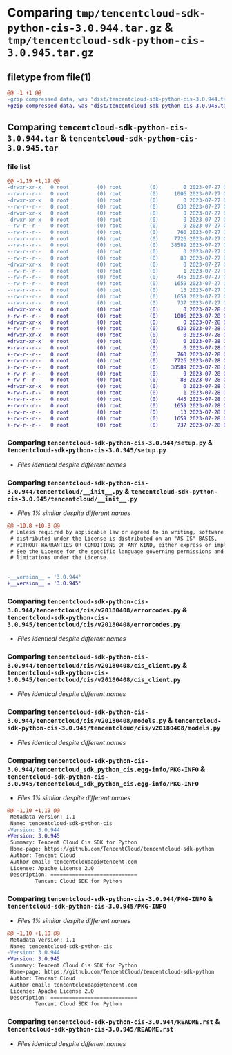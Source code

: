 # Comparing `tmp/tencentcloud-sdk-python-cis-3.0.944.tar.gz` & `tmp/tencentcloud-sdk-python-cis-3.0.945.tar.gz`

## filetype from file(1)

```diff
@@ -1 +1 @@
-gzip compressed data, was "dist/tencentcloud-sdk-python-cis-3.0.944.tar", last modified: Thu Jul 27 02:11:56 2023, max compression
+gzip compressed data, was "dist/tencentcloud-sdk-python-cis-3.0.945.tar", last modified: Fri Jul 28 00:24:19 2023, max compression
```

## Comparing `tencentcloud-sdk-python-cis-3.0.944.tar` & `tencentcloud-sdk-python-cis-3.0.945.tar`

### file list

```diff
@@ -1,19 +1,19 @@
-drwxr-xr-x   0 root         (0) root         (0)        0 2023-07-27 02:11:56.000000 tencentcloud-sdk-python-cis-3.0.944/
--rw-r--r--   0 root         (0) root         (0)     1006 2023-07-27 02:11:56.000000 tencentcloud-sdk-python-cis-3.0.944/setup.py
-drwxr-xr-x   0 root         (0) root         (0)        0 2023-07-27 02:11:56.000000 tencentcloud-sdk-python-cis-3.0.944/tencentcloud/
--rw-r--r--   0 root         (0) root         (0)      630 2023-07-27 02:11:56.000000 tencentcloud-sdk-python-cis-3.0.944/tencentcloud/__init__.py
-drwxr-xr-x   0 root         (0) root         (0)        0 2023-07-27 02:11:56.000000 tencentcloud-sdk-python-cis-3.0.944/tencentcloud/cis/
-drwxr-xr-x   0 root         (0) root         (0)        0 2023-07-27 02:11:56.000000 tencentcloud-sdk-python-cis-3.0.944/tencentcloud/cis/v20180408/
--rw-r--r--   0 root         (0) root         (0)        0 2023-07-27 02:11:56.000000 tencentcloud-sdk-python-cis-3.0.944/tencentcloud/cis/v20180408/__init__.py
--rw-r--r--   0 root         (0) root         (0)      760 2023-07-27 02:11:56.000000 tencentcloud-sdk-python-cis-3.0.944/tencentcloud/cis/v20180408/errorcodes.py
--rw-r--r--   0 root         (0) root         (0)     7726 2023-07-27 02:11:56.000000 tencentcloud-sdk-python-cis-3.0.944/tencentcloud/cis/v20180408/cis_client.py
--rw-r--r--   0 root         (0) root         (0)    38589 2023-07-27 02:11:56.000000 tencentcloud-sdk-python-cis-3.0.944/tencentcloud/cis/v20180408/models.py
--rw-r--r--   0 root         (0) root         (0)        0 2023-07-27 02:11:56.000000 tencentcloud-sdk-python-cis-3.0.944/tencentcloud/cis/__init__.py
--rw-r--r--   0 root         (0) root         (0)       88 2023-07-27 02:11:56.000000 tencentcloud-sdk-python-cis-3.0.944/setup.cfg
-drwxr-xr-x   0 root         (0) root         (0)        0 2023-07-27 02:11:56.000000 tencentcloud-sdk-python-cis-3.0.944/tencentcloud_sdk_python_cis.egg-info/
--rw-r--r--   0 root         (0) root         (0)        1 2023-07-27 02:11:56.000000 tencentcloud-sdk-python-cis-3.0.944/tencentcloud_sdk_python_cis.egg-info/dependency_links.txt
--rw-r--r--   0 root         (0) root         (0)      445 2023-07-27 02:11:56.000000 tencentcloud-sdk-python-cis-3.0.944/tencentcloud_sdk_python_cis.egg-info/SOURCES.txt
--rw-r--r--   0 root         (0) root         (0)     1659 2023-07-27 02:11:56.000000 tencentcloud-sdk-python-cis-3.0.944/tencentcloud_sdk_python_cis.egg-info/PKG-INFO
--rw-r--r--   0 root         (0) root         (0)       13 2023-07-27 02:11:56.000000 tencentcloud-sdk-python-cis-3.0.944/tencentcloud_sdk_python_cis.egg-info/top_level.txt
--rw-r--r--   0 root         (0) root         (0)     1659 2023-07-27 02:11:56.000000 tencentcloud-sdk-python-cis-3.0.944/PKG-INFO
--rw-r--r--   0 root         (0) root         (0)      737 2023-07-27 02:11:56.000000 tencentcloud-sdk-python-cis-3.0.944/README.rst
+drwxr-xr-x   0 root         (0) root         (0)        0 2023-07-28 00:24:19.000000 tencentcloud-sdk-python-cis-3.0.945/
+-rw-r--r--   0 root         (0) root         (0)     1006 2023-07-28 00:24:19.000000 tencentcloud-sdk-python-cis-3.0.945/setup.py
+drwxr-xr-x   0 root         (0) root         (0)        0 2023-07-28 00:24:19.000000 tencentcloud-sdk-python-cis-3.0.945/tencentcloud/
+-rw-r--r--   0 root         (0) root         (0)      630 2023-07-28 00:24:19.000000 tencentcloud-sdk-python-cis-3.0.945/tencentcloud/__init__.py
+drwxr-xr-x   0 root         (0) root         (0)        0 2023-07-28 00:24:19.000000 tencentcloud-sdk-python-cis-3.0.945/tencentcloud/cis/
+drwxr-xr-x   0 root         (0) root         (0)        0 2023-07-28 00:24:19.000000 tencentcloud-sdk-python-cis-3.0.945/tencentcloud/cis/v20180408/
+-rw-r--r--   0 root         (0) root         (0)        0 2023-07-28 00:24:19.000000 tencentcloud-sdk-python-cis-3.0.945/tencentcloud/cis/v20180408/__init__.py
+-rw-r--r--   0 root         (0) root         (0)      760 2023-07-28 00:24:19.000000 tencentcloud-sdk-python-cis-3.0.945/tencentcloud/cis/v20180408/errorcodes.py
+-rw-r--r--   0 root         (0) root         (0)     7726 2023-07-28 00:24:19.000000 tencentcloud-sdk-python-cis-3.0.945/tencentcloud/cis/v20180408/cis_client.py
+-rw-r--r--   0 root         (0) root         (0)    38589 2023-07-28 00:24:19.000000 tencentcloud-sdk-python-cis-3.0.945/tencentcloud/cis/v20180408/models.py
+-rw-r--r--   0 root         (0) root         (0)        0 2023-07-28 00:24:19.000000 tencentcloud-sdk-python-cis-3.0.945/tencentcloud/cis/__init__.py
+-rw-r--r--   0 root         (0) root         (0)       88 2023-07-28 00:24:19.000000 tencentcloud-sdk-python-cis-3.0.945/setup.cfg
+drwxr-xr-x   0 root         (0) root         (0)        0 2023-07-28 00:24:19.000000 tencentcloud-sdk-python-cis-3.0.945/tencentcloud_sdk_python_cis.egg-info/
+-rw-r--r--   0 root         (0) root         (0)        1 2023-07-28 00:24:19.000000 tencentcloud-sdk-python-cis-3.0.945/tencentcloud_sdk_python_cis.egg-info/dependency_links.txt
+-rw-r--r--   0 root         (0) root         (0)      445 2023-07-28 00:24:19.000000 tencentcloud-sdk-python-cis-3.0.945/tencentcloud_sdk_python_cis.egg-info/SOURCES.txt
+-rw-r--r--   0 root         (0) root         (0)     1659 2023-07-28 00:24:19.000000 tencentcloud-sdk-python-cis-3.0.945/tencentcloud_sdk_python_cis.egg-info/PKG-INFO
+-rw-r--r--   0 root         (0) root         (0)       13 2023-07-28 00:24:19.000000 tencentcloud-sdk-python-cis-3.0.945/tencentcloud_sdk_python_cis.egg-info/top_level.txt
+-rw-r--r--   0 root         (0) root         (0)     1659 2023-07-28 00:24:19.000000 tencentcloud-sdk-python-cis-3.0.945/PKG-INFO
+-rw-r--r--   0 root         (0) root         (0)      737 2023-07-28 00:24:19.000000 tencentcloud-sdk-python-cis-3.0.945/README.rst
```

### Comparing `tencentcloud-sdk-python-cis-3.0.944/setup.py` & `tencentcloud-sdk-python-cis-3.0.945/setup.py`

 * *Files identical despite different names*

### Comparing `tencentcloud-sdk-python-cis-3.0.944/tencentcloud/__init__.py` & `tencentcloud-sdk-python-cis-3.0.945/tencentcloud/__init__.py`

 * *Files 1% similar despite different names*

```diff
@@ -10,8 +10,8 @@
 # Unless required by applicable law or agreed to in writing, software
 # distributed under the License is distributed on an "AS IS" BASIS,
 # WITHOUT WARRANTIES OR CONDITIONS OF ANY KIND, either express or implied.
 # See the License for the specific language governing permissions and
 # limitations under the License.
 
 
-__version__ = '3.0.944'
+__version__ = '3.0.945'
```

### Comparing `tencentcloud-sdk-python-cis-3.0.944/tencentcloud/cis/v20180408/errorcodes.py` & `tencentcloud-sdk-python-cis-3.0.945/tencentcloud/cis/v20180408/errorcodes.py`

 * *Files identical despite different names*

### Comparing `tencentcloud-sdk-python-cis-3.0.944/tencentcloud/cis/v20180408/cis_client.py` & `tencentcloud-sdk-python-cis-3.0.945/tencentcloud/cis/v20180408/cis_client.py`

 * *Files identical despite different names*

### Comparing `tencentcloud-sdk-python-cis-3.0.944/tencentcloud/cis/v20180408/models.py` & `tencentcloud-sdk-python-cis-3.0.945/tencentcloud/cis/v20180408/models.py`

 * *Files identical despite different names*

### Comparing `tencentcloud-sdk-python-cis-3.0.944/tencentcloud_sdk_python_cis.egg-info/PKG-INFO` & `tencentcloud-sdk-python-cis-3.0.945/tencentcloud_sdk_python_cis.egg-info/PKG-INFO`

 * *Files 1% similar despite different names*

```diff
@@ -1,10 +1,10 @@
 Metadata-Version: 1.1
 Name: tencentcloud-sdk-python-cis
-Version: 3.0.944
+Version: 3.0.945
 Summary: Tencent Cloud Cis SDK for Python
 Home-page: https://github.com/TencentCloud/tencentcloud-sdk-python
 Author: Tencent Cloud
 Author-email: tencentcloudapi@tencent.com
 License: Apache License 2.0
 Description: ============================
         Tencent Cloud SDK for Python
```

### Comparing `tencentcloud-sdk-python-cis-3.0.944/PKG-INFO` & `tencentcloud-sdk-python-cis-3.0.945/PKG-INFO`

 * *Files 1% similar despite different names*

```diff
@@ -1,10 +1,10 @@
 Metadata-Version: 1.1
 Name: tencentcloud-sdk-python-cis
-Version: 3.0.944
+Version: 3.0.945
 Summary: Tencent Cloud Cis SDK for Python
 Home-page: https://github.com/TencentCloud/tencentcloud-sdk-python
 Author: Tencent Cloud
 Author-email: tencentcloudapi@tencent.com
 License: Apache License 2.0
 Description: ============================
         Tencent Cloud SDK for Python
```

### Comparing `tencentcloud-sdk-python-cis-3.0.944/README.rst` & `tencentcloud-sdk-python-cis-3.0.945/README.rst`

 * *Files identical despite different names*

